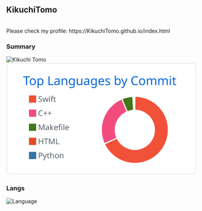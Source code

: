 ## KikuchiTomo
<br>
Please check my profile: https://KikuchiTomo.github.io/index.html
<br>

### Summary
![Kikuchi Tomo](https://git-hub-readme-stats-deploy-uod2.vercel.app/api?username=KikuchiTomo&show=prs_merged,prs_merged_percentage&hide=stars&show_icons=true&&include_all_commits=true)
![Langs](https://raw.githubusercontent.com/KikuchiTomo/KikuchiTomo/e5393f56d2f1574878b6ec003eefd0bc8e2c75a3/profile-summary-card-output/github/2-most-commit-language.svg)

### Langs
![Language](https://skillicons.dev/icons?i=c,cpp,swift,ts,html,css,java,mysql,py,ruby,rust&perline=10)

